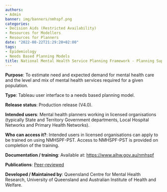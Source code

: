 ```yaml
---
authors:
- Admin
banner: img/banners/nmhspf.png
categories:
- Decision Aids (Restricted Availability)
- Resources for Modellers
- Resources for Planners
date: "2022-08-22T21:29:20+02:00"
tags:
- Epidemiology
- Needs Based Planning Models
title: National Mental Health Service Planning Framework - Planning Support Tool
---
```


**Purpose**: To estimate need and expected demand for mental health care and the level and mix of mental health services required for a given population. 

**Type**: Tableau user interface to a needs based planning model.

**Release status**: Production release (V4.0).

**Intended users**: Mental health planners working in licensed organisations (typically State and Territory Government departments, Local Hospital Networks and Primary Health Networks).

**Who can access it?**: Intended users in licensed organisations can apply to be trained on using NMHSPF-PST. Access to NMHSPF-PST is provided on completion of the training.

**Documentation / training**: Available at: https://www.aihw.gov.au/nmhspf

**Publications**: [Peer-reviewed](/blog/2020/11/02/whitefordh2020/) 

**Developed / Maintained by**: Queensland Centre for Mental Health Research, University of Queensland and Australian Institute of Health and Welfare.


